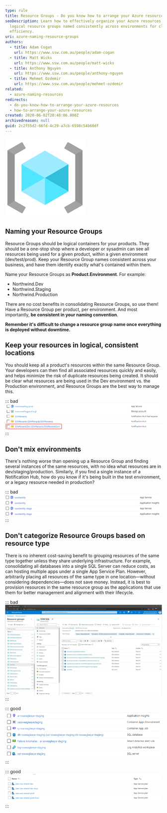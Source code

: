```yaml
---
type: rule
title: Resource Groups - Do you know how to arrange your Azure resources?
seoDescription: Learn how to effectively organize your Azure resources using
  logical resource groups named consistently across environments for clarity and
  efficiency.
uri: azure-naming-resource-groups
authors:
  - title: Adam Cogan
    url: https://www.ssw.com.au/people/adam-cogan
  - title: Matt Wicks
    url: https://www.ssw.com.au/people/matt-wicks
  - title: Anthony Nguyen
    url: https://www.ssw.com.au/people/anthony-nguyen
  - title: Mehmet Ozdemir
    url: https://www.ssw.com.au/people/mehmet-ozdemir
related:
  - azure-naming-resources
redirects:
  - do-you-know-how-to-arrange-your-azure-resources
  - how-to-arrange-your-azure-resources
created: 2020-06-02T20:48:06.000Z
archivedreason: null
guid: 2c2f55d2-66fd-4c29-a7cb-6598c54b60df
---
```

![](icon-naming-azure_1710232021931.png)

## Naming your Resource Groups

Resource Groups should be logical containers for your products. They should be a one-stop shop where a developer or sysadmin can see all resources being used for a given product, within a given environment (dev/test/prod). Keep your Resource Group names consistent across your business, and have them identify exactly what's contained within them.

Name your Resource Groups as **Product.Environment**. For example:

* Northwind.Dev
* Northwind.Staging
* Northwind.Production

There are no cost benefits in consolidating Resource Groups, so use them! Have a Resource Group per product, per environment. And most importantly, **be consistent in your naming convention**.

**Remember it's difficult to change a resource group name once everything is deployed without downtime.** 

<!--endintro-->

## Keep your resources in logical, consistent locations

You should keep all a product's resources within the same Resource Group. Your developers can then find all associated resources quickly and easily, and helps minimize the risk of duplicate resources being created. It should be clear what resources are being used in the Dev environment vs. the Production environment, and Resource Groups are the best way to manage this.

::: bad
![Figure: Bad example - A rogue dev resource in the Production RG](rogue-resource.png)
:::

## Don't mix environments

There's nothing worse than opening up a Resource Group and finding several instances of the same resources, with no idea what resources are in dev/staging/production. Similarly, if you find a single instance of a Notification Hub, how do you know if it's being built in the test environment, or a legacy resource needed in production?

::: bad
![Figure: Bad example - Staging and Prod resources in the same RG](bad-azure-environments.png)
:::

## Don't categorize Resource Groups based on resource type

There is no inherent cost-saving benefit to grouping resources of the same type together unless they share underlying infrastructure. For example, consolidating all databases into a single SQL Server can reduce costs, as can hosting multiple apps under a single App Service Plan. However, arbitrarily placing all resources of the same type in one location—without considering dependencies—does not save money. Instead, it is best to provision resources in the same resource group as the applications that use them for better management and alignment with their lifecycle.

::: bad
![Figure: Bad example - SSW.SQL has all the Databases for different apps in one place](arrange-azure-resources-bad.jpg)
:::

::: good
![Figure: Good example (for all the above) - Resource Group contains all staging resources for this product](rg-good.png)
:::

::: good 
![Figure: Good example - Adding underlying infrastructure to the same Resource Group can save $](screenshot-2025-03-18-080729.png)
:::
